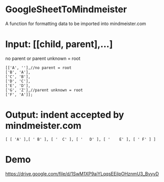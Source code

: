 # GoogleSheetToMindmeister
A function for formatting data to be imported into mindmeister.com

# Input: [[child, parent],...]
no parent or parent unknown = root
```
[['A', ''],//no parent = root
['B', 'A'],
['C', 'B'],
['D', 'C'],
['E', 'D'],
['G', 'Z'],//parent unknown = root
['F', 'A']];
```

# Output: indent accepted by mindmeister.com
`[ [ 'A' ],[ ' B' ], [ '  C' ], [ '   D' ], [ '    E' ], [ ' F' ] ]`

# Demo 
https://drive.google.com/file/d/1SwM1XP9aiYLqqsEEilpOHznmU3_BvyvD
